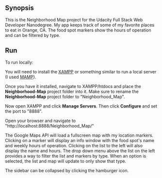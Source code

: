 ## Synopsis

This is the Neighborhood Map project for the Udacity Full Stack Web Developer Nanodegree. My app keeps track of some of my favorite places to eat in Orange, CA. The food spot markers show the hours of operation and can be filtered by type.

## Run
To run locally:

You will need to install the [XAMPP](https://www.apachefriends.org/download.html) or something similar to run a local server (I used [MAMP](https://www.mamp.info/en/downloads/)).

Once you have it installed, navigate to XAMPP/htdocs and place the **Neighborhood-Map** project folder into it. Make sure to rename the **Neighborhood-Map** project folder to "Neighborhood_Map".

Now open XAMPP and click **Manage Servers**. Then click **Configure** and set the port to "8888".

Open your browser and navigate to "http://localhost:8888/Neighborhood_Map/"

The Google Maps API will load a fullscreen map with my location markers. Clicking on a marker will display an info window with the food spot's name and weekly hours of operation. Clicking on the list to the left will also display the name and hours. The drop down menu above the list on the left provides a way to filter the list and markers by type. When an option is selected, the list and map will update to only show that type.

The sidebar can be collapsed by clicking the hamburger icon.
